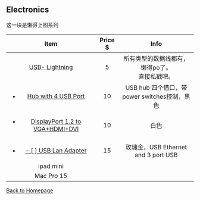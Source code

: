 ## Electronics 

这一块是懒得上图系列

|                             Item                             | Price $ |                        Info                        |
| :----------------------------------------------------------: | :-----: | :------------------------------------------------: |
|     <a href="https://amzn.to/2MvNg5f">USB- Lightning</a>     |    5    | 所有类型的数据线都有，懒得po了。<br />直接私戳吧。 |
| <a href="https://amzn.to/2MQXjRX"><ul><li>Hub with 4 USB Port</li></ul></a> |   10    |    USB hub 四个借口，带power switches控制，黑色    |
| <a href="https://amzn.to/2LqwfnK"><ul><li>DisplayPort 1.2 to VGA+HDMI+DVI </li><ul></a> |   10    |                        白色                        |
| <a href="https://amzn.to/2NoXmRK"><ul><li>- [ ] USB Lan Adapter</li><ul></a> |   15    |        玫瑰金，USB Ethernet and 3 port USB         |
|                          ipad mini                           |         |                                                    |
|                          Mac Pro 15                          |         |                                                    |

[Back to Homepage](https://github.com/radium0729/Personal-Sale/blob/master/README.md)

